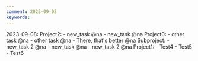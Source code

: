 ```yaml
---
comment: 2023-09-03
keywords: 
---
```


2023-09-08:
Project2:
	- new_task @na
	- new_task @na
Project0:
	- other task @na
	- other task @na
	- There, that's better @na
	Subproject:
		- new_task 2 @na
		- new_task @na
		- new_task 2 @na
Project1:
	- Test4
	- Test5
	- Test6
